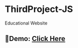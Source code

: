 # ThirdProject-JS
Educational Website

<h2>🌟Demo: <a href="https://reza-shirali.github.io/ThirdProject-JS/">Click Here</a></h2>
